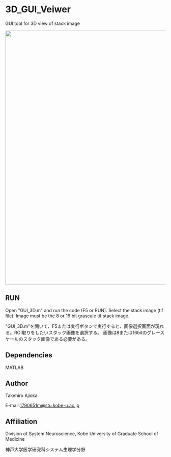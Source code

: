 # 3D_GUI_Veiwer
GUI tool for 3D view of stack image

<img src="doc/demo.gif" width="800" align="below">


## RUN
Open "GUI_3D.m" and run the code (F5 or RUN). Select the stack image (tif file).
Image must be the 8 or 16 bit grascale tif stack image.

"GUI_3D.m"を開いて、F5または実行ボタンで実行すると、画像選択画面が現れる。ROI取りをしたいスタック画像を選択する。
画像は8または16bitのグレースケールのスタック画像である必要がある。

## Dependencies
MATLAB

## Author
Takehiro Ajioka 

E-mail:1790651m@stu.kobe-u.ac.jp

## Affiliation

Division of System Neuroscience, Kobe University of Graduate School of Medicine

神戸大学医学研究科システム生理学分野
